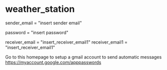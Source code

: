 # weather_station

sender_email = "insert sender email"

password = "insert password"

receiver_email = "insert_receiver_email1"
receiver_email1 = "insert_receiver_email1"

Go to this homepage to setup a gmail account to send automatic messages
https://myaccount.google.com/apppasswords
